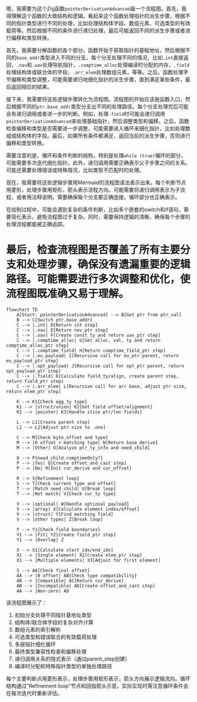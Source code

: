 嗯，我需要为这个Zig函数`pointerDerivationAdvanced`画一个流程图。首先，我得理解这个函数的大致结构和逻辑。看起来这个函数处理指针的派生步骤，根据不同的指针类型进行不同的处理，比如处理结构体字段、数组元素、可选类型的有效载荷等。然后根据不同的条件进行递归处理，最后可能返回不同的派生步骤或者进行偏移和类型转换。

首先，我需要分解函数的各个部分。函数开始于获取指针的基础地址，然后根据不同的`base_addr`类型进入不同的分支。每个分支处理不同的情况，比如`.int`直接返回，`.nav`和`.uav`处理导航指针，`.comptime_alloc`处理编译时分配的内存，`.field`处理结构体或联合体的字段，`.arr_elem`处理数组元素，等等。之后，函数处理字节偏移和类型调整，可能需要递归地细化指针的派生步骤，直到满足某些条件，最后返回相应的结果。

接下来，我需要将这些逻辑步骤转化为流程图。流程图的开始应该是函数入口，然后根据不同的`ptr.base_addr`类型分支出不同的处理路径。每个分支处理完后可能会有递归调用或者进一步的判断。例如，处理`.field`时可能会递归调用`pointerDerivationAdvanced`来处理基础指针，然后调整类型和偏移。之后，函数检查偏移和类型是否需要进一步调整，可能需要进入循环来细化指针，比如处理数组或结构体的字段。最后，如果所有条件都满足，返回当前的派生步骤，否则进行偏移和类型转换。

需要注意的是，循环和条件判断的结构，特别是处理`while (true)`循环的部分，可能需要多次迭代细化指针。此外，递归调用需要正确表示父子步骤之间的关系。可能还需要处理错误或特殊情况，比如类型不匹配时的处理。

现在，我需要将这些逻辑步骤用Mermaid的流程图语法表示出来。每个判断节点用菱形，处理步骤用矩形，箭头表示流程方向。可能需要将递归调用表示为子流程，或者用注释说明。需要确保每个分支都正确连接，循环部分也正确表示。

在绘制过程中，可能会遇到复杂的条件判断，比如多个嵌套的switch和if语句，需要简化表示，避免流程图过于复杂。同时，需要保持逻辑的清晰，确保每个步骤的处理流程都能被正确追踪。

最后，检查流程图是否覆盖了所有主要分支和处理步骤，确保没有遗漏重要的逻辑路径。可能需要进行多次调整和优化，使流程图既准确又易于理解。
================================================
```mermaid
flowchart TD
    A[Start: pointerDerivationAdvanced] --> B[Get ptr from ptr_val]
    B --> C{Switch ptr.base_addr}
    C --> |.int| D[Return int step]
    C --> |.nav| E[Return nav_ptr step]
    C --> |.uav| F[Create const_ty and return uav_ptr step]
    C --> |.comptime_alloc| G[Get alloc, val, ty and return comptime_alloc_ptr step]
    C --> |.comptime_field| H[Return comptime_field_ptr step]
    C --> |.eu_payload| I[Recursive call for eu_ptr parent, return eu_payload_ptr step]
    C --> |.opt_payload| J[Recursive call for opt_ptr parent, return opt_payload_ptr step]
    C --> |.field| K[Calculate field_ty/align, create parent step, return field_ptr step]
    C --> |.arr_elem| L[Recursive call for arr base, adjust ptr size, return elem_ptr step]
    
    K --> K1{Check agg_ty type}
    K1 --> |struct/union| K2[Get field offset/alignment]
    K1 --> |pointer| K3[Handle slice ptr/len fields]
    
    L --> L1[Create parent step]
    L1 --> L2[Adjust ptr size to .one]
    
    C --> M[Check byte_offset and type]
    M --> |0 offset + matching type| N[Return base_derive]
    M --> |Other| O[Analyze ptr_ty_info and need_child]
    
    O --> P{need_child.comptimeOnly?}
    P --> |Yes| Q[Create offset_and_cast step]
    P --> |No| R[Init cur_derive and cur_offset]
    
    R --> S{Refinement loop}
    S --> T[Check current type and offset]
    T --> |Match need_child| U[Break loop]
    T --> |Not match| V{Check cur_ty type}
    
    V --> |optional| W[Handle optional payload]
    V --> |array| X[Calculate element index/offset]
    V --> |struct| Y[Find matching field]
    V --> |other types| Z[Break loop]
    
    Y --> Y1{Check field boundaries}
    Y1 --> |Fit| Y2[Create field_ptr step]
    Y1 --> |Overlap| Z
    
    X --> X1[Calculate start_idx/end_idx]
    X1 --> |Single element| X2[Create elem_ptr step]
    X1 --> |Multiple elements| X3[Adjust for first element]
    
    S --> AA[Check final offset]
    AA --> |0 offset| AB{Check type compatibility}
    AB --> |Compatible| AC[Return cur_derive]
    AB --> |Incompatible| AD[Create offset_and_cast step]
    AA --> |Non-zero| AD
``` 

该流程图展示了：
1. 初始分支处理不同指针基地址类型
2. 结构体/联合体字段的复杂对齐计算
3. 数组元素的索引解析
4. 可选类型和错误联合的有效载荷处理
5. 多层指针细化循环
6. 最终类型兼容性检查和偏移处理
7. 递归调用关系的隐式表示（通过parent_step创建）
8. 编译时分配和特殊指针类型的单独处理路径

每个主要判断点用菱形表示，处理步骤用矩形表示，箭头方向展示逻辑流向。循环结构通过"Refinement loop"节点和回指箭头示意，实际实现时需注意循环条件会在每次迭代时重新评估。